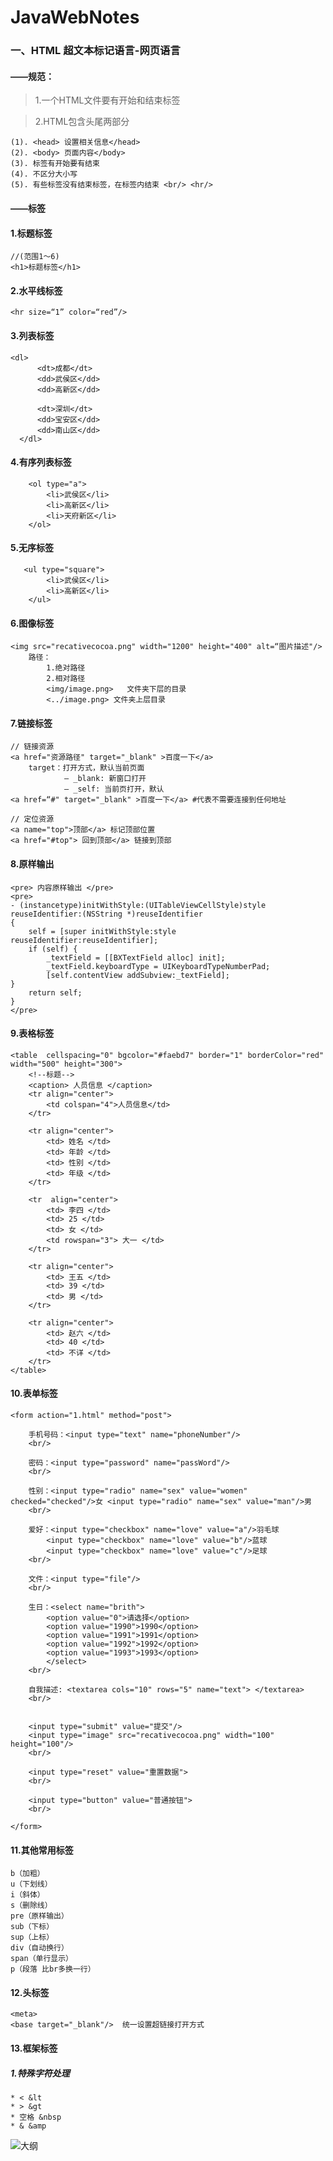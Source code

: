 # JavaWebNotes
### 一、HTML 超文本标记语言-网页语言
#### ——规范：
> 1.一个HTML文件要有开始和结束标签 <html> </html>

> 2.HTML包含头尾两部分

    (1). <head> 设置相关信息</head>
    (2). <body> 页面内容</body>
    (3). 标签有开始要有结束
    (4). 不区分大小写
    (5). 有些标签没有结束标签，在标签内结束 <br/> <hr/>

#### ——标签
#### 1.标题标签
    //(范围1～6)
    <h1>标题标签</h1>
#### 2.水平线标签
    <hr size=“1” color=“red”/>
#### 3.列表标签
	<dl>
          <dt>成都</dt>
          <dd>武侯区</dd>
          <dd>高新区</dd>

          <dt>深圳</dt>
          <dd>宝安区</dd>
          <dd>南山区</dd>
      </dl>

#### 4.有序列表标签
        <ol type="a">
            <li>武侯区</li>
            <li>高新区</li>
            <li>天府新区</li>
        </ol>
#### 5.无序标签
       <ul type="square">
            <li>武侯区</li>
            <li>高新区</li>
        </ul>
#### 6.图像标签
	<img src="recativecocoa.png" width="1200" height="400" alt=“图片描述"/>
        路径：
            1.绝对路径
            2.相对路径
            <img/image.png>   文件夹下层的目录
            <../image.png> 文件夹上层目录
#### 7.链接标签
    // 链接资源
    <a href="资源路径" target="_blank" >百度一下</a>
        target：打开方式，默认当前页面
                — _blank: 新窗口打开
                — _self: 当前页打开，默认
    <a href=“#" target="_blank" >百度一下</a> #代表不需要连接到任何地址
    
    // 定位资源
    <a name="top">顶部</a> 标记顶部位置
    <a href="#top"> 回到顶部</a> 链接到顶部

#### 8.原样输出
    <pre> 内容原样输出 </pre>
    <pre>
    - (instancetype)initWithStyle:(UITableViewCellStyle)style reuseIdentifier:(NSString *)reuseIdentifier
    {
        self = [super initWithStyle:style reuseIdentifier:reuseIdentifier];
        if (self) {
            _textField = [[BXTextField alloc] init];
            _textField.keyboardType = UIKeyboardTypeNumberPad;
            [self.contentView addSubview:_textField];
    }
        return self;
    }
    </pre>

#### 9.表格标签
    <table  cellspacing="0" bgcolor="#faebd7" border="1" borderColor="red" width="500" height="300">
        <!--标题-->
        <caption> 人员信息 </caption>
        <tr align="center">
            <td colspan="4">人员信息</td>
        </tr>

        <tr align="center">
            <td> 姓名 </td>
            <td> 年龄 </td>
            <td> 性别 </td>
            <td> 年级 </td>
        </tr>

        <tr  align="center">
            <td> 李四 </td>
            <td> 25 </td>
            <td> 女 </td>
            <td rowspan="3"> 大一 </td>
        </tr>

        <tr align="center">
            <td> 王五 </td>
            <td> 39 </td>
            <td> 男 </td>
        </tr>

        <tr align="center">
            <td> 赵六 </td>
            <td> 40 </td>
            <td> 不详 </td>
        </tr>
    </table>

#### 10.表单标签

    <form action="1.html" method="post">

        手机号码：<input type="text" name="phoneNumber"/>
        <br/>

        密码：<input type="password" name="passWord"/>
        <br/>

        性别：<input type="radio" name="sex" value="women" checked="checked"/>女 <input type="radio" name="sex" value="man"/>男
        <br/>

        爱好：<input type="checkbox" name="love" value="a"/>羽毛球
            <input type="checkbox" name="love" value="b"/>蓝球
            <input type="checkbox" name="love" value="c"/>足球
        <br/>
        
        文件：<input type="file"/>
        <br/>

        生日：<select name="brith">
            <option value="0">请选择</option>
            <option value="1990">1990</option>
            <option value="1991">1991</option>
            <option value="1992">1992</option>
            <option value="1993">1993</option>
            </select>
        <br/>

        自我描述: <textarea cols="10" rows="5" name="text"> </textarea>
        <br/>


        <input type="submit" value="提交"/>
        <input type="image" src="recativecocoa.png" width="100" height="100"/>
        <br/>

        <input type="reset" value="重置数据">
        <br/>

        <input type="button" value="普通按钮">
        <br/>

    </form>

#### 11.其他常用标签
    b（加粗）
    u（下划线）
    i（斜体）
    s（删除线）
    pre（原样输出）
    sub（下标）
    sup（上标）
    div（自动换行）
    span（单行显示）
    p（段落 比br多换一行）
    
#### 12.头标签
    <meta>
    <base target="_blank"/>  统一设置超链接打开方式
    
    
#### 13.框架标签
    
    


##### 1.特殊字符处理
	* < &lt
	* > &gt
	* 空格 &nbsp
	* & &amp
	
	
![大纲](2.png)
